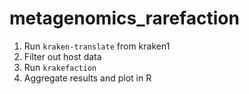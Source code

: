 # metagenomics_rarefaction

1. Run `kraken-translate` from kraken1
2. Filter out host data
3. Run `krakefaction`
4. Aggregate results and plot in R
